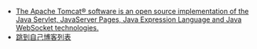 - [The Apache Tomcat® software is an open source implementation of the Java Servlet, JavaServer Pages, Java Expression Language and Java WebSocket technologies.](https://translate.google.cn/#view=home&op=translate&sl=en&tl=zh-CN&text=The%20Apache%20Tomcat%C2%AE%20software%20is%20an%20open%20source%20implementation%20of%20the%20Java%20Servlet%2C%20JavaServer%20Pages%2C%20Java%20Expression%20Language%20and%20Java%20WebSocket%20technologies.)
- <a href="http://write.blog.csdn.net/postlist" target="_blank">跳到自己博客列表</a>
